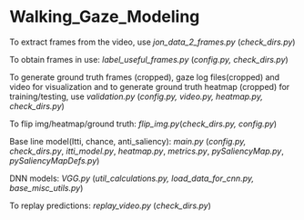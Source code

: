 # Walking_Gaze_Modeling

To extract frames from the video, use _jon_data_2_frames.py_ (_check_dirs.py_)

To obtain frames in use: _label_useful_frames.py_ (_config.py, check_dirs.py_)

To generate ground truth frames (cropped), gaze log files(cropped) and video for visualization and to generate ground truth heatmap (cropped) for training/testing, use _validation.py_ (_config.py, video.py, heatmap.py, check_dirs.py_)

To flip img/heatmap/ground truth: _flip_img.py_(_check_dirs.py, config.py_)

Base line model(Itti, chance, anti_saliency): _main.py_ (_config.py, check_dirs.py_, _itti_model.py_, _heatmap.py_, _metrics.py_, _pySaliencyMap.py_, _pySaliencyMapDefs.py_)

DNN models: _VGG.py_ (_util_calculations.py, load_data_for_cnn.py, base_misc_utils.py_)

To replay predictions: _replay_video.py_ (_check_dirs.py_)

